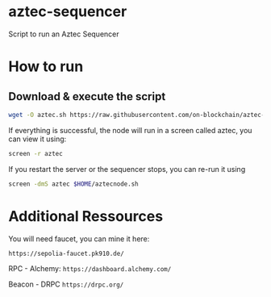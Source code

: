 # aztec-sequencer
Script to run an Aztec Sequencer

# How to run
## Download & execute the script
```sh
wget -O aztec.sh https://raw.githubusercontent.com/on-blockchain/aztec-sequencer/main/aztec.sh && chmod +x aztec.sh && ./aztec.sh
```

If everything is successful, the node will run in a screen called aztec, you can view it using:
```sh
screen -r aztec
```

If you restart the server or the sequencer stops, you can re-run it using
```sh
screen -dmS aztec $HOME/aztecnode.sh
```

# Additional Ressources
You will need faucet, you can mine it here:
```
https://sepolia-faucet.pk910.de/
```

RPC - Alchemy:
```https://dashboard.alchemy.com/```

Beacon - DRPC
```https://drpc.org/```
